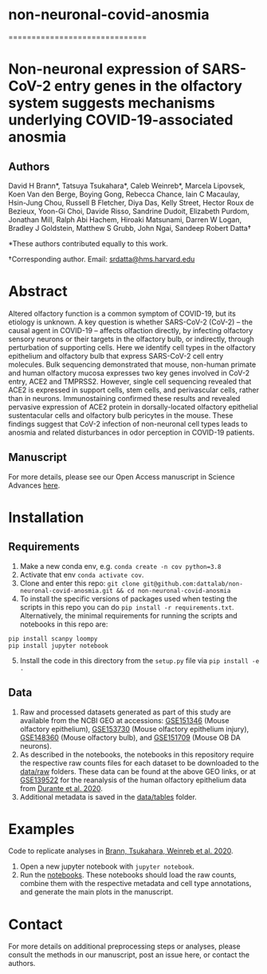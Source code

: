 # non-neuronal-covid-anosmia
==============================
# Non-neuronal expression of SARS-CoV-2 entry genes in the olfactory system suggests mechanisms underlying COVID-19-associated anosmia

## Authors
David H Brann\*, Tatsuya Tsukahara\*, Caleb Weinreb\*, Marcela Lipovsek, Koen Van den Berge, Boying Gong, Rebecca Chance, Iain C Macaulay, Hsin-Jung Chou, Russell B Fletcher, Diya Das, Kelly Street, Hector Roux de Bezieux, Yoon-Gi Choi, Davide Risso, Sandrine Dudoit, Elizabeth Purdom, Jonathan Mill, Ralph Abi Hachem, Hiroaki Matsunami, Darren W Logan, Bradley J Goldstein, Matthew S Grubb, John Ngai, Sandeep Robert Datta†

\*These authors contributed equally to this work.

†Corresponding author. Email: srdatta@hms.harvard.edu

# Abstract
Altered olfactory function is a common symptom of COVID-19, but its etiology is unknown. A key question is whether SARS-CoV-2 (CoV-2) – the causal agent in COVID-19 – affects olfaction directly, by infecting olfactory sensory neurons or their targets in the olfactory bulb, or indirectly, through perturbation of supporting cells. Here we identify cell types in the olfactory epithelium and olfactory bulb that express SARS-CoV-2 cell entry molecules. Bulk sequencing demonstrated that mouse, non-human primate and human olfactory mucosa expresses two key genes involved in CoV-2 entry, ACE2 and TMPRSS2. However, single cell sequencing revealed that ACE2 is expressed in support cells, stem cells, and perivascular cells, rather than in neurons. Immunostaining confirmed these results and revealed pervasive expression of ACE2 protein in dorsally-located olfactory epithelial sustentacular cells and olfactory bulb pericytes in the mouse. These findings suggest that CoV-2 infection of non-neuronal cell types leads to anosmia and related disturbances in odor perception in COVID-19 patients.

## Manuscript

For more details, please see our Open Access manuscript in Science Advances [here](https://doi.org/10.1126/sciadv.abc5801).

# Installation

## Requirements
1. Make a new conda env, e.g. `conda create -n cov python=3.8`
2. Activate that env `conda activate cov`.
3. Clone and enter this repo: `git clone git@github.com:dattalab/non-neuronal-covid-anosmia.git && cd non-neuronal-covid-anosmia`
4. To install the specific versions of packages used when testing the scripts in this repo you can do `pip install -r requirements.txt`. Alternatively, the minimal requirements for running the scripts and notebooks in this repo are:
```
pip install scanpy loompy
pip install jupyter notebook
```
5. Install the code in this directory from the `setup.py` file via `pip install -e .`

## Data

1. Raw and processed datasets generated as part of this study are available from the NCBI GEO at accessions: [GSE151346](https://www.ncbi.nlm.nih.gov/geo/query/acc.cgi?acc=GSE151346) (Mouse olfactory epithelium), [GSE153730](https://www.ncbi.nlm.nih.gov/geo/query/acc.cgi?acc=GSE153730) (Mouse olfactory epithelium injury), [GSE148360](https://www.ncbi.nlm.nih.gov/geo/query/acc.cgi?acc=GSE148360) (Mouse olfactory bulb), and [GSE151709](https://www.ncbi.nlm.nih.gov/geo/query/acc.cgi?acc=GSE151709) (Mouse OB DA neurons). 
2. As described in the notebooks, the notebooks in this repository require the respective raw counts files for each dataset to be downloaded to the [data/raw](./data/raw) folders. These data can be found at the above GEO links, or at [GSE139522](https://www.ncbi.nlm.nih.gov/geo/query/acc.cgi?acc=GSE139522) for the reanalysis of the human olfactory epithelium data from [Durante et al. 2020](https://doi.org/10.1038/s41593-020-0587-9).
3. Additional metadata is saved in the [data/tables](./data/tables) folder.

# Examples
Code to replicate analyses in [Brann, Tsukahara, Weinreb et al. 2020](https://doi.org/10.1126/sciadv.abc5801). 

1. Open a new jupyter notebook with `jupyter notebook`.
2. Run the [notebooks](./notebooks). These notebooks should load the raw counts, combine them with the respective metadata and cell type annotations, and generate the main plots in the manuscript.

# Contact
For more details on additional preprocessing steps or analyses, please consult the methods in our manuscript, post an issue here, or contact the authors.